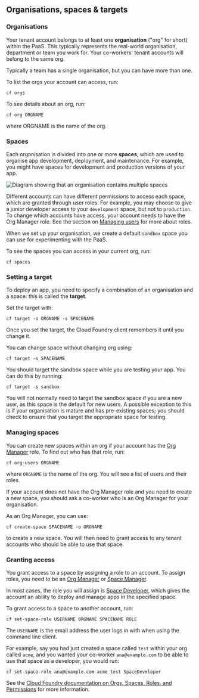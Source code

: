 ## Organisations, spaces & targets

### Organisations

Your tenant account belongs to at least one **organisation** ("org" for short) within the PaaS. This typically represents the real-world organisation, department or team you work for. Your co-workers' tenant accounts will belong to the same org.

Typically a team has a single organisation, but you can have more than one.

To list the orgs your account can access, run:

``cf orgs``

To see details about an org, run:

``cf org ORGNAME``

where ORGNAME is the name of the org.

### Spaces

Each organisation is divided into one or more **spaces**, which are used to organise app development, deployment, and maintenance. For example, you might have spaces for development and production versions of your app.

![Diagram showing that an organisation contains multiple spaces](/documentation/figures/org-spaces.png)

Different accounts can have different permissions to access each space, which are granted through user roles. For example, you may choose to give a junior developer access to your ``development`` space, but not to ``production``. To change which accounts have access, your account needs to have the Org Manager role. See the section on [Managing users](/#managing-users) for more about roles.

When we set up your organisation, we create a default `sandbox` space you can use for experimenting with the PaaS.


To see the spaces you can access in your current org, run:

``cf spaces``

### Setting a target

To deploy an app, you need to specify a combination of an organisation and a space: this is called the **target**.

Set the target with:

``cf target -o ORGNAME -s SPACENAME``

Once you set the target, the Cloud Foundry client remembers it until you change it.

You can change space without changing org using:

``cf target -s SPACENAME``

You should target the sandbox space while you are testing your app. You can do this by running:

``cf target -s sandbox``

You will not normally need to target the sandbox space if you are a new user, as this space is the default for new users. A possible exception to this is if your organisation is mature and has pre-existing spaces; you should check to ensure that you target the appropriate space for testing.


### Managing spaces

You can create new spaces within an org if your account has the [Org Manager](/#org-manager) role. To find out who has that role, run:

``cf org-users ORGNAME``

where `ORGNAME` is the name of the org. You will see a list of users and their roles.

If your account does not have the Org Manager role and you need to create a new space, you should ask a co-worker who is an Org Manager for your organisation.

As an Org Manager, you can use:

``cf create-space SPACENAME -o ORGNAME``

to create a new space. You will then need to grant access to any tenant accounts who should be able to use that space.

### Granting access

You grant access to a space by assigning a role to an account. To assign roles, you need to be an [Org Manager](/#org-manager) or [Space Manager](/#space-manager).

In most cases, the role you will assign is [Space Developer](/#space-developer), which gives the account an ability to deploy and manage apps in the specified space.

To grant access to a space to another account, run:

``cf set-space-role USERNAME ORGNAME SPACENAME ROLE``

The ``USERNAME`` is the email address the user logs in with when using the command line client.

For example, say you had just created a space called ``test`` within your org called ``acme``, and you wanted your co-worker ``ana@example.com`` to be able to use that space as a developer, you would run:

``cf set-space-role ana@example.com acme test SpaceDeveloper``

See the [Cloud Foundry documentation on Orgs, Spaces, Roles, and Permissions](https://docs.cloudfoundry.org/concepts/roles.html) for more information.
